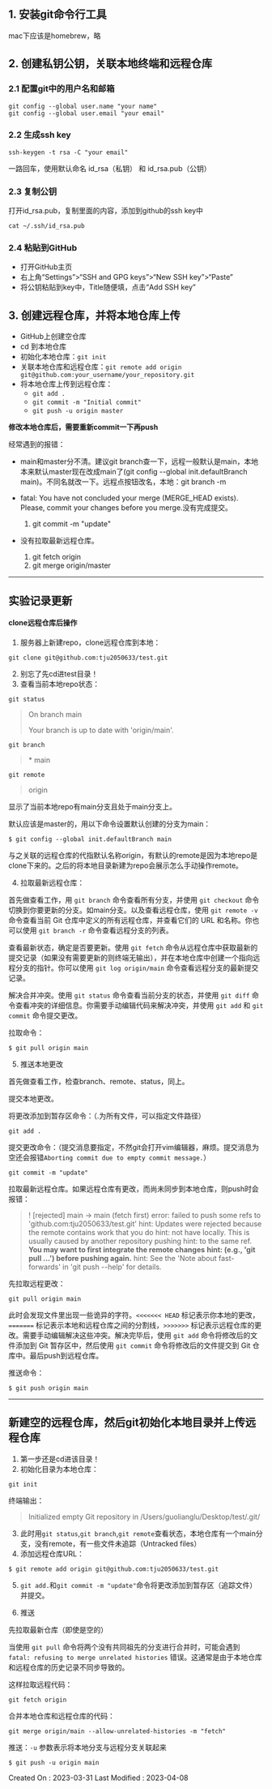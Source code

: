 
## 1. 安装git命令行工具

mac下应该是homebrew，略

## 2. 创建私钥公钥，关联本地终端和远程仓库

### 2.1 配置git中的用户名和邮箱

```
git config --global user.name "your name"
git config --global user.email "your email"
```

### 2.2 生成ssh key

```
ssh-keygen -t rsa -C "your email"
```

一路回车，使用默认命名 id_rsa（私钥） 和 id_rsa.pub（公钥）

### 2.3 复制公钥

打开id_rsa.pub，复制里面的内容，添加到github的ssh key中

```
cat ~/.ssh/id_rsa.pub
```

### 2.4 粘贴到GitHub

- 打开GitHub主页
- 右上角“Settings”>“SSH and GPG keys”>“New SSH key”>“Paste”
- 将公钥粘贴到key中，Title随便填，点击“Add SSH key”

## 3. 创建远程仓库，并将本地仓库上传

- GitHub上创建空仓库
- cd 到本地仓库
- 初始化本地仓库：```git init```
- 关联本地仓库和远程仓库：```git remote add origin git@github.com:your_username/your_repository.git```
- 将本地仓库上传到远程仓库：
  - ```git add .```
  - ```git commit -m "Initial commit"```
  - ```git push -u origin master```

**修改本地仓库后，需要重新commit一下再push**



经常遇到的报错：

- main和master分不清。建议git branch查一下，远程一般默认是main，本地本来默认master现在改成main了(git config --global init.defaultBranch main)。不同名就改一下。远程点按钮改名，本地：git branch -m <old-branch-name> <new-branch-name>

- fatal: You have not concluded your merge (MERGE_HEAD exists).
  Please, commit your changes before you merge.没有完成提交。
  1. git commit -m "update"

- 没有拉取最新远程仓库。
  1. git fetch origin
  2. git merge origin/master



---

## **实验记录更新**



#### clone远程仓库后操作

1. 服务器上新建repo，clone远程仓库到本地：

```
git clone git@github.com:tju2050633/test.git
```

2. 别忘了先cd进test目录！
3. 查看当前本地repo状态：

```
git status
```

> On branch main
>
> Your branch is up to date with 'origin/main'.

```
git branch
```

> \* main

```
git remote
```

> origin



显示了当前本地repo有main分支且处于main分支上。

默认应该是master的，用以下命令设置默认创建的分支为main：

``` 
$ git config --global init.defaultBranch main
```

与之关联的远程仓库的代指默认名称origin，有默认的remote是因为本地repo是clone下来的。之后的将本地目录新建为repo会展示怎么手动操作remote。

4. 拉取最新远程仓库：

首先做查看工作，用 `git branch` 命令查看所有分支，并使用 `git checkout` 命令切换到你要更新的分支。如main分支。以及查看远程仓库，使用 `git remote -v` 命令查看当前 Git 仓库中定义的所有远程仓库，并查看它们的 URL 和名称。你也可以使用 `git branch -r` 命令查看远程分支的列表。

查看最新状态，确定是否要更新。使用 `git fetch` 命令从远程仓库中获取最新的提交记录（如果没有需要更新的则终端无输出），并在本地仓库中创建一个指向远程分支的指针。你可以使用 `git log origin/main` 命令查看远程分支的最新提交记录。

解决合并冲突。使用 `git status` 命令查看当前分支的状态，并使用 `git diff` 命令查看冲突的详细信息。你需要手动编辑代码来解决冲突，并使用 `git add` 和 `git commit` 命令提交更改。

拉取命令：

``` 
$ git pull origin main
```

5. 推送本地更改

首先做查看工作，检查branch、remote、status，同上。

提交本地更改。

将更改添加到暂存区命令：（.为所有文件，可以指定文件路径）

```
git add .
```

提交更改命令：（提交消息要指定，不然git会打开vim编辑器，麻烦。提交消息为空还会报错`Aborting commit due to empty commit message.`）

```
git commit -m "update"
```

拉取最新远程仓库。如果远程仓库有更改，而尚未同步到本地仓库，则push时会报错：

>! [rejected]        main -> main (fetch first)
>error: failed to push some refs to 'github.com:tju2050633/test.git'
>hint: Updates were rejected because the remote contains work that you do
>hint: not have locally. This is usually caused by another repository pushing
>hint: to the same ref. **You may want to first integrate the remote changes**
>**hint: (e.g., 'git pull ...') before pushing again.**
>hint: See the 'Note about fast-forwards' in 'git push --help' for details.

先拉取远程更改：

```
git pull origin main
```

此时会发现文件里出现一些诡异的字符。`<<<<<<< HEAD` 标记表示你本地的更改，`=======` 标记表示本地和远程仓库之间的分割线，`>>>>>>>` 标记表示远程仓库的更改。需要手动编辑解决这些冲突。解决完毕后，使用 `git add` 命令将修改后的文件添加到 Git 暂存区中，然后使用 `git commit` 命令将修改后的文件提交到 Git 仓库中。最后push到远程仓库。

推送命令：

``` 
$ git push origin main
```

---

## 新建空的远程仓库，然后git初始化本地目录并上传远程仓库



1. 第一步还是cd进该目录！
2. 初始化目录为本地仓库：

``` 
git init
```

终端输出：

> Initialized empty Git repository in /Users/guolianglu/Desktop/test/.git/

3. 此时用`git status`,`git branch`,`git remote`查看状态，本地仓库有一个main分支，没有remote，有一些文件未追踪（Untracked files）
4. 添加远程仓库URL：

``` 
$ git remote add origin git@github.com:tju2050633/test.git
```

5. `git add.`和`git commit -m "update"`命令将更改添加到暂存区（追踪文件）并提交。

6. 推送

先拉取最新仓库（即使是空的）

当使用 `git pull` 命令将两个没有共同祖先的分支进行合并时，可能会遇到 `fatal: refusing to merge unrelated histories` 错误。这通常是由于本地仓库和远程仓库的历史记录不同步导致的。

这样拉取远程代码：

``` 
git fetch origin
```

合并本地仓库和远程仓库的代码：

``` 
git merge origin/main --allow-unrelated-histories -m "fetch"
```

推送：`-u` 参数表示将本地分支与远程分支关联起来

```
$ git push -u origin main
```





Created On : 2023-03-31
Last Modified : 2023-04-08